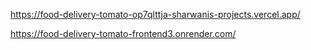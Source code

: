 https://food-delivery-tomato-op7qlttja-sharwanis-projects.vercel.app/


https://food-delivery-tomato-frontend3.onrender.com/
